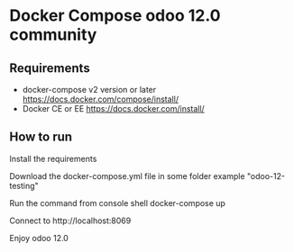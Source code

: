 # Docker Compose odoo 12.0 community



## Requirements


 - docker-compose v2 version or later https://docs.docker.com/compose/install/
 - Docker CE or EE https://docs.docker.com/install/
 
 

## How to run 

Install the requirements 

Download the docker-compose.yml file in some folder example "odoo-12-testing"

Run the command from console shell docker-compose up 

Connect to http://localhost:8069

Enjoy odoo 12.0

